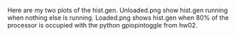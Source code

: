 Here are my two plots of the hist.gen. Unloaded.png show hist.gen running when nothing else is running.  Loaded.png shows hist.gen when 80% of the processor is occupied with the python gpiopintoggle from hw02.

